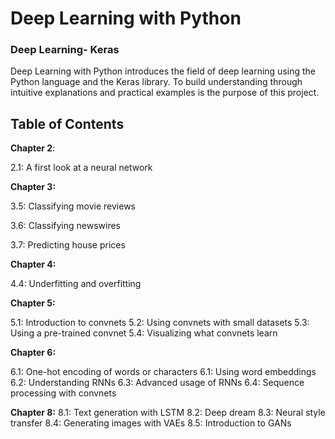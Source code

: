 # Deep Learning with Python

### Deep Learning- Keras

Deep Learning with Python introduces the field of deep learning using the Python language and the Keras library.
To build understanding through intuitive explanations and practical examples is the purpose of this project.


## Table of Contents

**Chapter 2**:

  2.1: A first look at a neural network


**Chapter 3:**

  3.5: Classifying movie reviews

  3.6: Classifying newswires
  
  3.7: Predicting house prices
  

**Chapter 4:**

  4.4: Underfitting and overfitting


**Chapter 5:**

  5.1: Introduction to convnets
  5.2: Using convnets with small datasets
  5.3: Using a pre-trained convnet
  5.4: Visualizing what convnets learn
  

**Chapter 6:**

  6.1: One-hot encoding of words or characters
  6.1: Using word embeddings
  6.2: Understanding RNNs
  6.3: Advanced usage of RNNs
  6.4: Sequence processing with convnets


**Chapter 8:**
  8.1: Text generation with LSTM
  8.2: Deep dream
  8.3: Neural style transfer
  8.4: Generating images with VAEs
  8.5: Introduction to GANs
